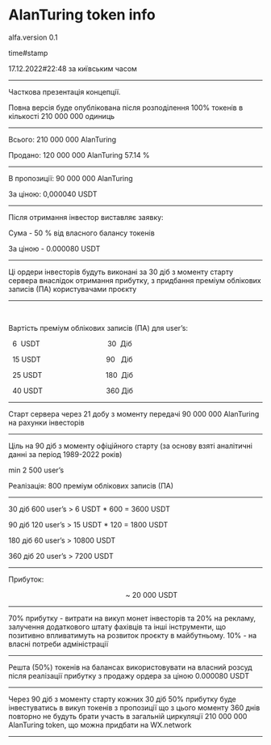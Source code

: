 # AlanTuring token info

alfa.version 0.1

time#stamp

17.12.2022#22:48 за київським часом
___________________________________________

Часткова презентація концепції. 

Повна версія буде опублікована після розподілення 100% токенів в кількості 210 000 000 одиниць  

___________________________________________

Всього: 210 000 000 AlanTuring



Продано: 120 000 000 AlanTuring  57.14 %



___________________________________________



В пропозиції: 90 000 000 AlanTuring



За ціною: 0,000040 USDT     



___________________________________________



Після отримання інвестор виставляє заявку:



Сума - 50 % від власного балансу токенів



За ціною - 0.000080 USDT



___________________________________________



Ці ордери інвесторів будуть виконані за 30 діб з моменту старту сервера внаслідок отримання прибутку, з придбання преміум облікових записів (ПА) користувачами проєкту



___________________________________________

   

Вартість преміум облікових записів (ПА) для user’s:



  6  USDT                                  30  Діб



  15 USDT                                 90   Діб



  25 USDT                                180  Діб



  40 USDT                                360 Діб



___________________________________________



Старт сервера через 21 добу з моменту передачі 90 000 000 AlanTuring на рахунки інвесторів



___________________________________________



Ціль на 90 діб з моменту офіційного старту (за основу взяті аналітичні данні за період 1989-2022 років)


min 2 500 user’s



Реалізація: 800 преміум облікових записів (ПА)



___________________________________________



30 діб 600 user’s > 6 USDT * 600 = 3600 USDT



90 діб 120 user’s > 15 USDT * 120 = 1800 USDT



180 діб 60 user’s > 10800 USDT



360 діб 20 user’s > 7200 USDT



___________________________________________

Прибуток:

                                                           ~ 20 000 USDT

___________________________________________



70% прибутку - витрати на викуп монет інвесторів та 20% на рекламу, залучення додаткового штату фахівців та інші інструменти, що позитивно впливатимуть на розвиток проєкту в майбутньому. 10% - на власні потреби адміністрації



___________________________________________



Решта (50%) токенів на балансах використовувати на власний розсуд після реалізації прибутку з продажу ордера за ціною 0.000080 USDT



___________________________________________



Через 90 діб з моменту старту кожних 30 діб 50% прибутку буде інвестуватись в викуп токенів з пропозиції що з цього моменту 360 днів повторно не будуть брати участь в загальній циркуляції 210 000 000 AlanTuring token, що можна придбати на WX.network



___________________________________________
